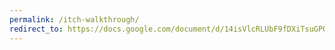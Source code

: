 ```yaml
---
permalink: /itch-walkthrough/
redirect_to: https://docs.google.com/document/d/14isVlcRLUbF9fDXiTsuGPOcc6QU3MD3kpIVZIJHfnt4
---
```


